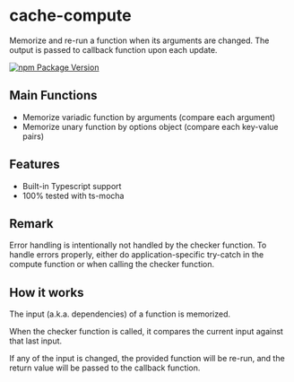 # cache-compute

Memorize and re-run a function when its arguments are changed.
The output is passed to callback function upon each update.

[![npm Package Version](https://img.shields.io/npm/v/cache-compute.svg?maxAge=3600)](https://www.npmjs.com/package/cache-compute.ts)

## Main Functions

- Memorize variadic function by arguments (compare each argument)
- Memorize unary function by options object (compare each key-value pairs)

## Features

- Built-in Typescript support
- 100% tested with ts-mocha

## Remark

Error handling is intentionally not handled by the checker function.
To handle errors properly, either do application-specific try-catch in the compute function or when calling the checker function.

## How it works

The input (a.k.a. dependencies) of a function is memorized.

When the checker function is called, it compares the current input against that last input.

If any of the input is changed, the provided function will be re-run, and the return value will be passed to the callback function.
